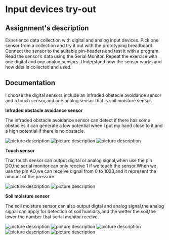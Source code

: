 # Input devices try-out

## Assignment's description
Experience data collection with digital and analog input devices. Pick one sensor from a collection and try it out with the prototyping breadboard. Connect the sensor to the suitable pin-headers and test it with a program. Read the sensor’s data using the Serial Monitor. Repeat the exercise with one digital and one analog sensors. Understand how the sensor works and how data is collected and used.

## Documentation
I choose the digital sensors include an infraded obstacle avoidance sensor and a touch sensor,and one analog sensor that is soil moisture sensor.

**Infraded obstacle avoidance sensor**

The infraded obstacle avoidance sensor can detect if there has some obstacles,it can generate a low potential when I put my hand close to it,and a high potential if there is no obstacle.

![picture description](./images/Infrared-obstacle-avoidance.jpg)
![picture description](./images/Infrared-obstacle-avoidance-high.jpg)
![picture description](./images/digitalRead-low.png)

**Touch sensor**

That touch sensor can output digital or analog signal,when use the pin DO,the serial monitor can only receive 1 if we touch the sensor.When we use the pin AO,we can receive dignal from 0 to 1023,and it represent the amount of the pressure.

![picture description](./images/Touch-sensor.jpg)
![picture description](./images/Touch-sensor-circuit.jpg)

**Soil moisture sensor**

The soil moisture sensor can also output digtal and analog signal,the analog signal can apply for detection of soil humidity,and the wetter the soil,the lower the number that serial monitor receive.

![picture description](./images/Soil-moisture-sensor.jpg)
![picture description](./images/Soil-moisture-sensor-low-humidity.jpg)
![picture description](./images/analogRead-low.png)
![picture description](./images/Soil-moisture-sensor-high-humidity.jpg)
![picture description](./images/analogRead-high.png)
